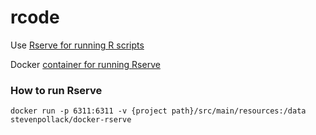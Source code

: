 # rcode

Use [Rserve for running R scripts](http://www.rforge.net/Rserve/index.html)

Docker [container for running Rserve](https://github.com/stevenpollack/docker-rserve)

### How to run Rserve
`docker run -p 6311:6311 -v {project path}/src/main/resources:/data stevenpollack/docker-rserve`